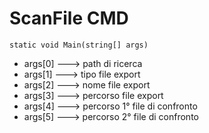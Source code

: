 # ScanFile CMD

```
static void Main(string[] args)
```
- args[0] ---> path di ricerca
- args[1] ---> tipo file export
- args[2] ---> nome file export
- args[3] ---> percorso file export
- args[4] ---> percorso 1° file di confronto
- args[5] ---> percorso 2° file di confronto
